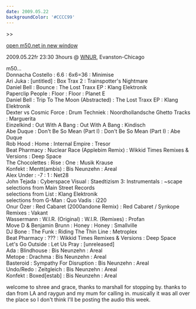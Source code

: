 ```yaml
---
date: 2009.05.22
backgroundColor: '#CCCC99'
---
```


\>>

[open m50.net in new window  
](http://m50.net/)

2009.05.22fr 23:30 3hours @ [WNUR](http://www.wnur.org/), Evanston-Chicago  

m50...  
Donnacha Costello : 6.6 : 6x6=36 : Minimise  
Ari Juka : \[untitled\] : Box Trax 2 : Trainspotter's Nightmare  
Daniel Bell : Bounce : The Lost Traxx EP : Klang Elektronik  
Paperclip People : Floor : Floor : Planet E  
Daniel Bell : Trip To The Moon (Abstracted) : The Lost Traxx EP : Klang Elektronik  
Dexter vs Cosmic Force : Drum Techniek : Noordhollandsche Ghetto Tracks : Marguerita  
Einzelkind : Out With A Bang : Out With A Bang : Kindisch  
Abe Duque : Don't Be So Mean (Part I) : Don't Be So Mean (Part I) : Abe Duque  
Rob Hood : Home : Internal Empire : Tresor  
Beat Pharmacy : Nuclear Race (Applebim Remix) : Wikkid Times Remixes & Versions : Deep Space  
The Chocolettes : Rise : One : Musik Krause  
Konfekt : Mentt(ambis) : Bis Neunzehn : Areal  
Alex Under : -7 : 1 : Net28  
John Tejada : Cyberspace Visual : Staedtizism 3: Instrumentals : ~scape  
selections from Main Street Records  
selections from List : Klang Elektronik  
selections from G-Man : Quo Vadis : i220  
Onur Özer : Red Cabaret (2000andone Remix) : Red Cabaret / Synkope Remixes : Vakant  
Wassermann : W.I.R. (Original) : W.I.R. (Remixes) : Profan  
Move D & Benjamin Brunn : Honey : Honey : Smallville  
DJ Bone : The Funk : Riding The Thin Line : Metroplex  
Beat Pharmacy : ??? : Wikkid Times Remixes & Versions : Deep Space  
Let's Go Outside : Let Us Pray : \[unreleased\]  
Ada : Blindhouse : Bis Neunzehn : Areal  
Metope : Drachma : Bis Neunzehn : Areal  
Basteroid : Sympathy For Disruption : Bis Neunzehn : Areal  
Undo/Redo : Zeitgleich : Bis Neunzehn : Areal  
Konfekt : Boxed\[estab\] : Bis Neunzehn : Areal  

welcome to shree and grace, thanks to marshall for stopping by. thanks to dan from LA and raygun and my mum for calling in. musically it was all over the place so I don't think I'll be posting the audio this week.